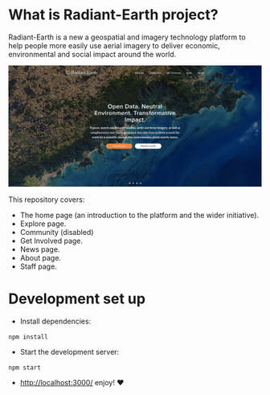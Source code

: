 # What is Radiant-Earth project?

Radiant-Earth is a new a geospatial and imagery technology platform to help people more easily use aerial imagery to deliver economic, environmental and social impact around the world.

![RADIANTEARTH](radiant-earth-cover.png)

This repository covers:
- The home page (an introduction to the platform and the wider initiative).
- Explore page.
- Community (disabled)
- Get Involved page.
- News page.
- About page.
- Staff page.

# Development set up

- Install dependencies:
```
npm install
```

- Start the development server:
```
npm start
```
- [http://localhost:3000/](http://localhost:3000/) enjoy! :heart:

